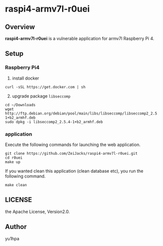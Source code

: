 # raspi4-armv7l-r0uei 
## Overview
**raspi4-armv7l-r0uei** is a vulnerable application for armv7l Raspberry Pi 4.

## Setup
### Raspberry Pi4
1. install docker
```
curl -sSL https://get.docker.com | sh
```

2. upgrade package `libseccomp`
```
cd ~/Downloads
wget http://ftp.debian.org/debian/pool/main/libs/libseccomp/libseccomp2_2.5.4-1+b2_armhf.deb
sudo dpkg -i libseccomp2_2.5.4-1+b2_armhf.deb 
```

### application
Execute the following commands for launching the web application.
```
git clone https://github.com/ZeiJacks/raspi4-armv7l-r0uei.git
cd r0uei
make up
```

If you wanted clean this application (clean database etc), you run the following command.
```
make clean
```

## LICENSE
the Apache License, Version2.0.

## Author
yu1hpa
